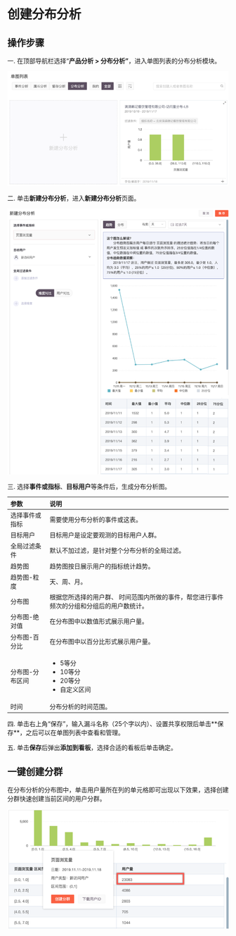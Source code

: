 # 创建分布分析

## 操作步骤

一. 在顶部导航栏选择“**产品分析 &gt; 分布分析”**，进入单图列表的分布分析模块。

![](../../../.gitbook/assets/image%20%28208%29.png)

二.  单击**新建分布分析**，进入**新建分布分析**页面。

![](../../../.gitbook/assets/image%20%2813%29.png)

三. 选择**事件或指标**、**目标用户**等条件后，生成分布分析图。

<table>
  <thead>
    <tr>
      <th style="text-align:left">&#x53C2;&#x6570;</th>
      <th style="text-align:left">&#x8BF4;&#x660E;</th>
    </tr>
  </thead>
  <tbody>
    <tr>
      <td style="text-align:left">&#x9009;&#x62E9;&#x4E8B;&#x4EF6;&#x6216;&#x6307;&#x6807;</td>
      <td style="text-align:left">&#x9700;&#x8981;&#x4F7F;&#x7528;&#x5206;&#x5E03;&#x5206;&#x6790;&#x7684;&#x4E8B;&#x4EF6;&#x6216;&#x8FD9;&#x8868;&#x3002;</td>
    </tr>
    <tr>
      <td style="text-align:left">&#x76EE;&#x6807;&#x7528;&#x6237;</td>
      <td style="text-align:left">&#x76EE;&#x6807;&#x7528;&#x6237;&#x662F;&#x8BBE;&#x5B9A;&#x8981;&#x89C2;&#x6D4B;&#x7684;&#x76EE;&#x6807;&#x7528;&#x6237;&#x4EBA;&#x7FA4;&#x3002;</td>
    </tr>
    <tr>
      <td style="text-align:left">&#x5168;&#x5C40;&#x8FC7;&#x6EE4;&#x6761;&#x4EF6;</td>
      <td style="text-align:left">&#x9ED8;&#x8BA4;&#x4E0D;&#x52A0;&#x8FC7;&#x6EE4;&#xFF0C;&#x662F;&#x9488;&#x5BF9;&#x6574;&#x4E2A;&#x5206;&#x5E03;&#x5206;&#x6790;&#x7684;&#x5168;&#x5C40;&#x8FC7;&#x6EE4;&#x3002;</td>
    </tr>
    <tr>
      <td style="text-align:left">&#x8D8B;&#x52BF;&#x56FE;</td>
      <td style="text-align:left">&#x8D8B;&#x52BF;&#x56FE;&#x6309;&#x65E5;&#x5C55;&#x793A;&#x7528;&#x6237;&#x7684;&#x6307;&#x6807;&#x7EDF;&#x8BA1;&#x8D8B;&#x52BF;&#x3002;</td>
    </tr>
    <tr>
      <td style="text-align:left">&#x8D8B;&#x52BF;&#x56FE;-&#x7C92;&#x5EA6;</td>
      <td style="text-align:left">&#x5929;&#x3001;&#x5468;&#x3001;&#x6708;&#x3002;</td>
    </tr>
    <tr>
      <td style="text-align:left">&#x5206;&#x5E03;&#x56FE;</td>
      <td style="text-align:left">&#x6839;&#x636E;&#x60A8;&#x6240;&#x9009;&#x62E9;&#x7684;&#x7528;&#x6237;&#x7FA4;&#x3001;
        &#x65F6;&#x95F4;&#x8303;&#x56F4;&#x5185;&#x6240;&#x505A;&#x7684;&#x4E8B;&#x4EF6;&#xFF0C;&#x5E2E;&#x60A8;&#x8FDB;&#x884C;&#x4E8B;&#x4EF6;&#x9891;&#x6B21;&#x7684;&#x5206;&#x7EC4;&#x548C;&#x5206;&#x7EC4;&#x540E;&#x7684;&#x7528;&#x6237;&#x6570;&#x7EDF;&#x8BA1;&#x3002;</td>
    </tr>
    <tr>
      <td style="text-align:left">&#x5206;&#x5E03;&#x56FE;-&#x7EDD;&#x5BF9;&#x503C;</td>
      <td style="text-align:left">&#x5728;&#x5206;&#x5E03;&#x56FE;&#x4E2D;&#x4EE5;&#x6570;&#x503C;&#x5F62;&#x5F0F;&#x5C55;&#x793A;&#x7528;&#x6237;&#x91CF;&#x3002;</td>
    </tr>
    <tr>
      <td style="text-align:left">&#x5206;&#x5E03;&#x56FE;-&#x767E;&#x5206;&#x6BD4;</td>
      <td style="text-align:left">&#x5728;&#x5206;&#x5E03;&#x56FE;&#x4E2D;&#x4EE5;&#x767E;&#x5206;&#x6BD4;&#x5F62;&#x5F0F;&#x5C55;&#x793A;&#x7528;&#x6237;&#x91CF;&#x3002;</td>
    </tr>
    <tr>
      <td style="text-align:left">&#x5206;&#x5E03;&#x56FE;-&#x5206;&#x5E03;&#x533A;&#x95F4;</td>
      <td style="text-align:left">
        <ul>
          <li>5&#x7B49;&#x5206;</li>
          <li>10&#x7B49;&#x5206;</li>
          <li>20&#x7B49;&#x5206;</li>
          <li>&#x81EA;&#x5B9A;&#x4E49;&#x533A;&#x95F4;</li>
        </ul>
      </td>
    </tr>
    <tr>
      <td style="text-align:left">&#x65F6;&#x95F4;</td>
      <td style="text-align:left">&#x5206;&#x5E03;&#x5206;&#x6790;&#x7684;&#x65F6;&#x95F4;&#x8303;&#x56F4;&#x3002;</td>
    </tr>
  </tbody>
</table>四. 单击右上角“保存”，输入漏斗名称（25个字以内）、设置共享权限后单击**保存**，之后可以在单图列表中查看和管理。

五. 单击**保存**后弹出**添加到看板**，选择合适的看板后单击确定。

## 一键创建分群

在分布分析的分布图中，单击用户量所在列的单元格即可出现以下效果，选择创建分群快速创建当前区间的用户分群。

![](../../../.gitbook/assets/image%20%2842%29.png)



